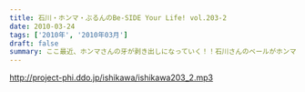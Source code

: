 ```yaml
---
title: 石川・ホンマ・ぶるんのBe-SIDE Your Life! vol.203-2
date: 2010-03-24
tags: ['2010年', '2010年03月']
draft: false
summary: ここ最近、ホンマさんの牙が剥き出しになっていく！！石川さんのベールがホンマさんによって剥がされていくのです～～NAMAE
---
```


http://project-phi.ddo.jp/ishikawa/ishikawa203_2.mp3

